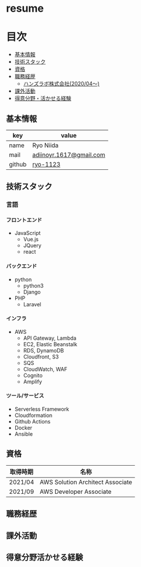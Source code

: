 # resume

# 目次
- [基本情報](#基本情報)
- [技術スタック](#技術スタック)
- [資格](#資格)
- [職務経歴](#職務経歴)
  - [ハンズラボ株式会社(2020/04〜)](#202004---　現在--ハンズラボ株式会社)
- [課外活動](#課外活動)
- [得意分野・活かせる経験](#得意分野活かせる経験)

## 基本情報
 
|key|value|
|-|-|
|name|Ryo Niida|
|mail|adiinoyr.1617@gmail.com|
|github|[ryo-1123](http://github.com/ryo-1123)|

## 技術スタック
### 言語
#### フロントエンド
- JavaScript
  - Vue.js
  - JQuery
  - react

#### バックエンド
- python
  - python3
  - Django
- PHP
  - Laravel

#### インフラ
- AWS
  - API Gateway, Lambda
  - EC2, Elastic Beanstalk
  - RDS, DynamoDB
  - Cloudfront, S3
  - SQS
  - CloudWatch, WAF
  - Cognito
  - Amplify

#### ツール/サービス
- Serverless Framework
- Cloudformation
- Github Actions
- Docker
- Ansible

## 資格

| 取得時期 | 名称 |
|---|-----|
|2021/04|AWS Solution Architect Associate|
|2021/09|AWS Developer Associate|

## 職務経歴
## 課外活動
## 得意分野活かせる経験
